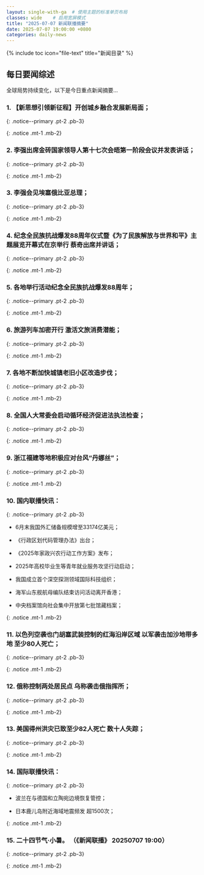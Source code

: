 ```yaml
---
layout: single-with-ga  # 使用主题的标准单页布局
classes: wide    # 启用宽屏模式
title: "2025-07-07 新闻联播摘要"
date: 2025-07-07 19:00:00 +0800
categories: daily-news
---
```


{% include toc icon="file-text" title="新闻目录" %}
   
## 每日要闻综述

全球局势持续变化，以下是今日重点新闻摘要...

### 1. 【新思想引领新征程】开创城乡融合发展新局面； 

{: .notice--primary .pt-2 .pb-3}

{: .notice .mt-1 .mb-2}

### 2. 李强出席金砖国家领导人第十七次会晤第一阶段会议并发表讲话； 

{: .notice--primary .pt-2 .pb-3}

{: .notice .mt-1 .mb-2}

### 3. 李强会见埃塞俄比亚总理； 

{: .notice--primary .pt-2 .pb-3}

{: .notice .mt-1 .mb-2}

### 4. 纪念全民族抗战爆发88周年仪式暨《为了民族解放与世界和平》主题展览开幕式在京举行 蔡奇出席并讲话； 

{: .notice--primary .pt-2 .pb-3}

{: .notice .mt-1 .mb-2}

### 5. 各地举行活动纪念全民族抗战爆发88周年； 

{: .notice--primary .pt-2 .pb-3}

{: .notice .mt-1 .mb-2}

### 6. 旅游列车加密开行 激活文旅消费潜能； 

{: .notice--primary .pt-2 .pb-3}

{: .notice .mt-1 .mb-2}

### 7. 各地不断加快城镇老旧小区改造步伐； 

{: .notice--primary .pt-2 .pb-3}

{: .notice .mt-1 .mb-2}

### 8. 全国人大常委会启动循环经济促进法执法检查； 

{: .notice--primary .pt-2 .pb-3}

{: .notice .mt-1 .mb-2}

### 9. 浙江福建等地积极应对台风“丹娜丝”； 

{: .notice--primary .pt-2 .pb-3}

{: .notice .mt-1 .mb-2}

### 10. 国内联播快讯： 

{: .notice--primary .pt-2 .pb-3}

- 6月末我国外汇储备规模增至33174亿美元；

- 《行政区划代码管理办法》出台；

- 《2025年家政兴农行动工作方案》发布；

- 2025年高校毕业生等青年就业服务攻坚行动启动；

- 我国成立首个深空探测领域国际科技组织；

- 海军山东舰航母编队结束访问活动离开香港；

- 中央档案馆向社会集中开放第七批馆藏档案；

{: .notice .mt-1 .mb-2}

### 11. 以色列空袭也门胡塞武装控制的红海沿岸区域 以军袭击加沙地带多地 至少80人死亡； 

{: .notice--primary .pt-2 .pb-3}

{: .notice .mt-1 .mb-2}

### 12. 俄称控制两处居民点 乌称袭击俄指挥所； 

{: .notice--primary .pt-2 .pb-3}

{: .notice .mt-1 .mb-2}

### 13. 美国得州洪灾已致至少82人死亡 数十人失踪； 

{: .notice--primary .pt-2 .pb-3}

{: .notice .mt-1 .mb-2}

### 14. 国际联播快讯： 

{: .notice--primary .pt-2 .pb-3}

- 波兰在与德国和立陶宛边境恢复管控；

- 日本鹿儿岛附近海域地震频发 超1500次；

{: .notice .mt-1 .mb-2}

### 15. 二十四节气·小暑。 （《新闻联播》 20250707 19:00） 

{: .notice--primary .pt-2 .pb-3}

{: .notice .mt-1 .mb-2}